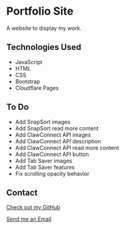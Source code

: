 # Portfolio Site

  A website to display my work.

## Technologies Used

* JavaScript
* HTML
* CSS
* Bootstrap
* Cloudflare Pages

## To Do

* Add SnapSort images
* Add SnapSort read more content
* Add ClawConnect API images
* Add ClawConnect API description
* Add ClawConnect API read more content
* Add ClawConnect API button
* Add Tab Saver images
* Add Tab Saver features
* Fix scrolling opacity behavior

## Contact

[Check out my GitHub](https://github.com/ethan-pt)

[Send me an Email](mailto:tubbeethan@gmail.com)

